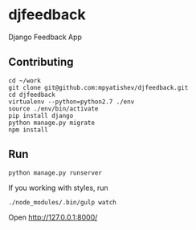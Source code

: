 djfeedback
==========

Django Feedback App

## Contributing
```
cd ~/work
git clone git@github.com:mpyatishev/djfeedback.git
cd djfeedback
virtualenv --python=python2.7 ./env
source ./env/bin/activate
pip install django
python manage.py migrate
npm install
```
## Run
```
python manage.py runserver
```
If you working with styles, run
```
./node_modules/.bin/gulp watch
```

Open http://127.0.0.1:8000/
